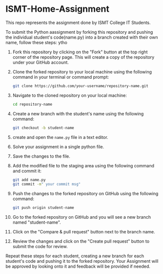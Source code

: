 # ISMT-Home-Assignment
This repo represents the assignment done by ISMT College IT Students.

To submit the Python aassignment by forking this repository and pushing the individual student's code(name.py) into a branch created with their own name, follow these steps:
ytho
1. Fork this repository by clicking on the "Fork" button at the top right corner of the repository page. This will create a copy of the repository under your GitHub account.

2. Clone the forked repository to your local machine using the following command in your terminal or command prompt:
   ```sh
   git clone https://github.com/your-username/repository-name.git
   
3. Navigate to the cloned repository on your local machine:

    ```sh
    cd repository-name
    
4. Create a new branch with the student's name using the following command:

    ```sh
    git checkout -b student-name

5. create and open the `name.py` file in a text editor.

6. Solve your assignment in a single python file.

7. Save the changes to the file.

8. Add the modified file to the staging area using the following command and commit it:
    ```sh
   git add name.py
   git commit -m" your commit msg" 


9. Push the changes to the forked repository on GitHub using the following command:

    ```sh        
    git push origin student-name

10. Go to the forked repository on GitHub and you will see a new branch named "student-name". 

11. Click on the "Compare & pull request" button next to the branch name.

12. Review the changes and click on the "Create pull request" button to submit the code for review.

Repeat these steps for each student, creating a new branch for each student's code and pushing it to the forked repository.
Your Assignment will be approved by looking onto it and feedback will be provided if needed.


